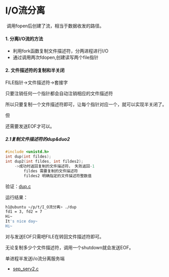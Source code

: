 # I/O流分离

​	调用fopen后创建了流，相当于数据收发的路径。

#### 1. 分离I/O流的方法

* 利用fork函数复制文件描述符，分两进程进行I/O
* 通过调用两次fdopen,创建读写两个file指针

#### 2. 文件描述符的复制和半关闭

FILE指针->文件描述符->套接字

只要注销任何一个指针都会自动注销相应的文件描述符

所以只要复制一个文件描述符即可，让每个指针对应一个，就可以实现半关闭了。

但

还需要发送EOF才可以。

##### 2.1复制文件描述符的dup&duo2

```c++
#include <unistd.h>
int dup(int fildes);
int dup2(int fildes, int fildes2);
	->成功时返回复制的文件描述符， 失败返回-1
        fildes 需要复制的文件描述符
        fildes2 明确指定的文件描述符整数值
```

验证：[dup.c](dup.c)

运行结果：

```bash
h1@ubuntu ~/p/t/I_O流分离> ./dup 
fd1 = 3, fd2 = 7 
Hi~
It's nice day~ 
Hi~
```

对与发送EOF只需吧FILE在转回文件描述符即可。

无论复制多少个文件描述符，调用一个shutdown就会发送EOF。

单进程半发送i/o流分离服务端 

* [sep_serv2.c](sep_serv2.c)

